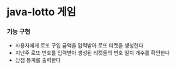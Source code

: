 # java-lotto 게임

### 기능 구현

* 사용자에게 로또 구입 금액을 입력받아 로또 티켓을 생성한다
* 지난주 로또 번호를 입력받아 생성된 티켓들의 번호 일치 개수를 확인한다
* 당첨 통계를 출력한다
